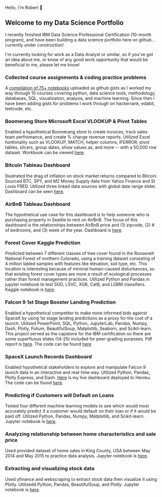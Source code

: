 Hello, I'm Robert 👋

## Welcome to my Data Science Portfolio

I recently finished IBM Data Science Professional Certification (10-month program), and have been building a data science portfolio here on github... currently under construction!

I'm currently looking for work as a Data Analyst or similar, so if you've got an idea about me, or know of any good work opportunity that would be beneficial to me, please let me know!

### Collected course assignments & coding practice problems
A [compilation of 75+ notebooks](https://gist.github.com/brt-h) uploaded as github gists as I worked my way through 10 courses covering python, data science tools, methodology, databases, SQL, visualization, analysis, and machine learning. Since then I have been adding gists for problems I work through on hackerrank, edabit, leetcode, etc.

### Boomerang Store Microsoft Excel VLOOKUP & Pivot Tables

Enabled a hypothetical Boomerang store to create invoices, track sales team perfromance, and create % change revenue reports. Utilized Excel funtionality such as VLOOKUP, MATCH, helper columns, IFERROR, pivot tables, slicers, group dates, show values as, and more -- with a 50,000 row dataset. Workbook can be viewed [here](https://1drv.ms/x/s!Am3cFNlVEot4sUJwCMNCiQ6Jcn0X?e=PZSVhu).

### Bitcoin Tableau Dashboard

Illustrated the drag of inflation on stock market returns compared to Bitcoin. Sourced BTC, SPY, and M2 Money Supply data from Yahoo Finance and St Louis FRED. Utilized three linked data sources with global date range slider. Dashboard can be seen [here](https://public.tableau.com/app/profile/robert.hyman/viz/BitcoinThroughTheLensOfTheStockMarketMoneySupply/Dashboard).

### AirBnB Tableau Dashboard

The hypothetical use case for this dashboard is to help someone who is purchasing property in Seattle to rent on AirBnB. The focus of this dashboard is the relationships between AirBnB price and (1) zipcode, (2) # of bedrooms, and (3) week of the year. Dashboard is [here](https://public.tableau.com/app/profile/robert.hyman/viz/AirBnBTableauProject_16414256273360/Dashboard1).

### Forest Cover Kaggle Prediction

Predicted between 7 different classes of tree cover found in the Roosevelt National Forest of northern Colorado, using a training dataset consisting of 4 million labled samples with features like elevation, soil type, etc. This location is interesting because of minimal human-caused disturbances, so that existing forest cover types are more a result of ecological processes rather than forest management practices. Utilized Python and Pandas in jupyter notebook to test SGD, LSVC, XGB, CatB, and LGBM classifiers. Kaggle notebook is [here](https://www.kaggle.com/brthym/tps-dec-sgd-lsvc-xgb-catb-lgbm).

### Falcon 9 1st Stage Booster Landing Prediction

Enabled a hypothetical competitor to make more informed bids against SpaceX by using 1st stage landing predictions as a proxy for the cost of a launch.
Utilized PowerPoint, SQL, Python, JupyterLab, Pandas, Numpy, Dash, Plotly, Folium, BeautifulSoup, Matplotlib, Seaborn, and Scikit-learn. This project served as the capstone for the IBM certification so there are some superfluous slides (14-25) included for peer-grading purposes. Pdf report is [here](https://drive.google.com/file/d/18DX_Mu0pVxPG2ebD1Nnt1i-AZgLj99kl/view). The code can be found [here](https://github.com/brt-h/Applied-Data-Science-Capstone)

### SpaceX Launch Records Dashboard
Enabled hypothetical stakeholders to explore and manipulate Falcon 9 launch data in an interactive and real-time way. Utilized Python, Pandas, Plotly Express, and Dash. [Here](https://ibm-applied-data-science-capst.herokuapp.com/) is my live dashboard deployed to Heroku. The code can be found [here](https://github.com/brt-h/Applied-Data-Science-Capstone/blob/main/spacex_dash_app.py).

### Predicting if Customers will Default on Loans
Tested four different machine learning models to see which would most accurately predict if a customer would default on their loan or if it would be paid off.  Utilized Python, Pandas, Numpy, Matplotlib, and Scikit-learn. Jupyter notebook is [here](https://dataplatform.cloud.ibm.com/analytics/notebooks/v2/bd06edd5-2ae4-4f62-aee2-502b29d86f07/view?access_token=02d69abd44e4d53ab9ea6fd51403421a29de81656dbb92e235c576c6bd5fb35c).

### Analyzing relationship between home characteristics and sale price
Used provided dataset of home sales in King County, USA between May 2014 and May 2015 to practice data analysis. Jupyter notebook is [here](https://gist.github.com/brt-h/a7b5dd74a8fcd2e718a5cde7cf9147ab).

### Extracting and visualizing stock data
Used yfinance and webscraping to extract stock data then visualize it using Plotly. Utilizedd Python, Pandas, BeautifulSoup, and Plotly. Jupyter notebook is [here](https://dataplatform.cloud.ibm.com/analytics/notebooks/v2/5937dca4-8cdb-41d5-8ab0-25134f6f4945/view?access_token=9ebd45117d303eb29148c8c7859894ebc6f0457e9bd0a76d5ae077db1f8ad41d).


<!---
brt-h/brt-h is a ✨ special ✨ repository because its `README.md` (this file) appears on your GitHub profile.
You can click the Preview link to take a look at your changes.
--->
